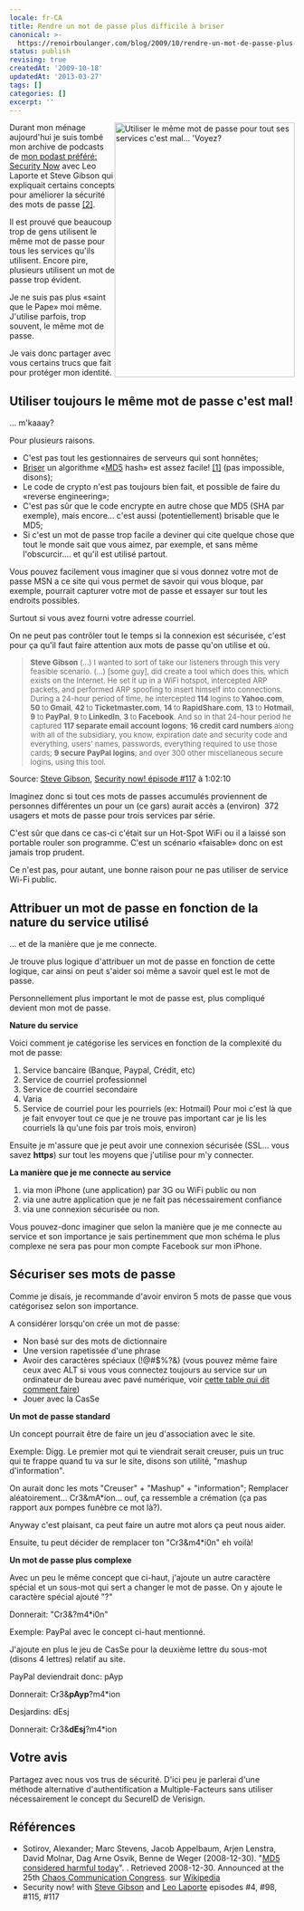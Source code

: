 ```yaml
---
locale: fr-CA
title: Rendre un mot de passe plus difficile à briser
canonical: >-
  https://renoirboulanger.com/blog/2009/10/rendre-un-mot-de-passe-plus-difficile-a-briser/
status: publish
revising: true
createdAt: '2009-10-18'
updatedAt: '2013-03-27'
tags: []
categories: []
excerpt: ''
---
```


<img class="size-full wp-image-1205" style="border:none !important;float:right;" title="Utiliser le même mot de passe pour tout ses services c'est mal... 'Voyez?" src="https://renoirb.github.io/site-assets/assets/content/blog/2009/10/hm36drugs-are-bad-posters.jpg" alt="Utiliser le même mot de passe pour tout ses services c'est mal... 'Voyez?" width="318" height="450" />

Durant mon ménage aujourd'hui je suis tombé mon archive de podcasts de <a href="http://www.grc.com/securitynow/">mon podast préféré: Security Now</a> avec Leo Laporte <a href="http://fr.wikipedia.org/wiki/Leo_Laporte"></a> et Steve Gibson<a href="http://en.wikipedia.org/wiki/Steve_Gibson_%28computer_programmer%29"></a> qui expliquait certains concepts pour améliorer la sécurité des mots de passe <a href="/blog/2009/10/rendre-un-mot-de-passe-plus-difficile-a-briser/#two">[2]</a>.

Il est prouvé que beaucoup trop de gens utilisent le même mot de passe pour tous les services qu'ils utilisent. Encore pire, plusieurs utilisent un mot de passe trop évident.

Je ne suis pas plus «saint que le Pape» moi même. J'utilise parfois, trop souvent, le même mot de passe.

Je vais donc partager avec vous certains trucs que fait pour protéger mon identité.
<h2>Utiliser toujours le même mot de passe c'est mal!</h2>
... m'kaaay?

Pour plusieurs raisons.
<ul>
	<li>C'est pas tout les gestionnaires de serveurs qui sont honnêtes;</li>
	<li><a href="http://www.win.tue.nl/hashclash/rogue-ca/">Briser</a> un algorithme «<a href="http://en.wikipedia.org/wiki/MD5">MD5</a> hash» est assez facile! <a href="/blog/2009/10/rendre-un-mot-de-passe-plus-difficile-a-briser/#one">[1]</a> (pas impossible, disons);</li>
	<li>Le code de crypto n'est pas toujours bien fait, et possible de faire du «reverse engineering»;</li>
	<li>C'est pas sûr que le code encrypte en autre chose que MD5 (SHA par exemple), mais encore... c'est aussi (potentiellement) brisable que le MD5;</li>
	<li>Si c'est un mot de passe trop facile a deviner qui cite quelque chose que tout le monde sait que vous aimez, par exemple, et sans même l'obscurcir.... et qu'il est utilisé partout.</li>
</ul>
<!--more-->

Vous pouvez facilement vous imaginer que si vous donnez votre mot de passe MSN a ce site qui vous permet de savoir qui vous bloque, par exemple, pourrait capturer votre mot de passe et essayer sur tout les endroits possibles.

Surtout si vous avez fourni votre adresse courriel.

On ne peut pas contrôler tout le temps si la connexion est sécurisée, c'est pour ça qu'il faut faire attention aux mots de passe qu'on utilise et où.
<blockquote style="color: #666666; font-size: small;"><strong>Steve Gibson</strong> (...) I wanted to sort of take our listeners through this very feasible scenario. (...) [some guy], did create a tool which does this, which exists on the Internet. He set it up in a WiFi hotspot, intercepted ARP packets, and performed ARP spoofing to insert himself into connections. During a 24-hour period of time, he intercepted <strong>114 </strong>logins to<strong> Yahoo.com</strong>, <strong>50 </strong>to<strong> Gmail</strong>, <strong>42 </strong>to<strong> Ticketmaster.com</strong>, <strong>14 </strong>to<strong> RapidShare.com</strong>, <strong>13 </strong>to<strong> Hotmail</strong>, <strong>9 </strong>to<strong> PayPal</strong>, <strong>9 </strong>to<strong> LinkedIn</strong>, <strong>3 </strong>to<strong> Facebook</strong>. And so in that 24-hour period he captured <strong>117 separate email account logons</strong>; <strong>16 credit card numbers</strong> along with all of the subsidiary, you know, expiration date and security code and everything, users' names, passwords, everything required to use those cards; <strong>9 secure PayPal logins</strong>; and over 300 other miscellaneous secure logins, using this tool.</blockquote>
Source: <a href="http://en.wikipedia.org/wiki/Steve_Gibson_%28computer_programmer%29">Steve Gibson</a>, <a href="http://www.grc.com/sn/sn-217.htm">Security now! épisode #117</a> à 1:02:10

Imaginez donc si tout ces mots de passes accumulés proviennent de personnes différentes un pour un (ce gars) aurait accès a (environ)  372 usagers et mots de passe pour trois services par série.

C'est sûr que dans ce cas-ci c'était sur un Hot-Spot WiFi ou il a laissé son portable rouler son programme. C'est un scénario «faisable» donc on est jamais trop prudent.

Ce n'est pas, pour autant, une bonne raison pour ne pas utiliser de service Wi-Fi public.
<h2>Attribuer un mot de passe en fonction de la nature du service utilisé</h2>
... et de la manière que je me connecte.

Je trouve plus logique d'attribuer un mot de passe en fonction de cette logique, car ainsi on peut s'aider soi même a savoir quel est le mot de passe.

Personnellement plus important le mot de passe est, plus compliqué devient mon mot de passe.

<strong>Nature du service</strong>

Voici comment je catégorise les services en fonction de la complexité du mot de passe:
<ol>
	<li>Service bancaire (Banque, Paypal, Crédit, etc)</li>
	<li>Service de courriel professionnel</li>
	<li>Service de courriel secondaire</li>
	<li>Varia</li>
	<li>Service de courriel pour les pourriels (ex: Hotmail)
Pour moi c'est là que je fait envoyer tout ce que je ne trouve pas important car je lis les courriels là qu'une fois par trois mois, environ)</li>
</ol>
Ensuite je m'assure que je peut avoir une connexion sécurisée (SSL... vous savez <strong>http<em>s</em></strong>) sur tout les moyens que j'utilise pour m'y connecter.

<strong>La manière que je me connecte au service</strong>
<ol>
	<li>via mon iPhone (une application) par 3G ou WiFi public ou non</li>
	<li>via une autre application que je ne fait pas nécessairement confiance</li>
	<li>via une connexion sécurisée ou non.</li>
</ol>
Vous pouvez-donc imaginer que selon la manière que je me connecte au service et son importance je sais pertinemment que mon schéma le plus complexe ne sera pas pour mon compte Facebook sur mon iPhone.
<h2>Sécuriser ses mots de passe</h2>
Comme je disais, je recommande d'avoir environ 5 mots de passe que vous catégorisez selon son importance.

A considérer lorsqu'on crée un mot de passe:
<ul>
	<li>Non basé sur des mots de dictionnaire</li>
	<li>Une version rapetissée d'une phrase</li>
	<li>Avoir des caractères spéciaux (!@#$%?&amp;)
(vous pouvez même faire ceux avec ALT si vous vous connectez toujours au service sur un ordinateur de bureau avec pavé numérique, voir <a href="http://pagesperso-orange.fr/jean-louis.pierre/code_ascii_avec_le_bouton_Alt.html">cette table qui dit comment faire</a>)</li>
	<li>Jouer avec la CasSe</li>
</ul>
<strong>Un mot de passe standard</strong>

Un concept pourrait être de faire un jeu d'association avec le site.

Exemple: Digg. Le premier mot qui te viendrait serait creuser, puis un truc qui te frappe quand tu va sur le site, disons son utilité, "mashup d'information".

On aurait donc les mots "Creuser" + "Mashup" + "information"; Remplacer aléatoirement... Cr3&amp;mA*ion... ouf, ça ressemble a crémation (ça pas rapport aux pompes funèbre ce mot là?).

Anyway c'est plaisant, ca peut faire un autre mot alors ça peut nous aider.

Ensuite, tu peut décider de remplacer ton "Cr3&amp;m4*i0n" eh voilà!

<strong>Un mot de passe plus complexe</strong>

Avec un peu le même concept que ci-haut, j'ajoute un autre caractère spécial et un sous-mot qui sert a changer le mot de passe. On y ajoute le caractère spécial ajouté "?"

Donnerait: "Cr3&amp;?m4*i0n"

Exemple: PayPal avec le concept ci-haut mentionné.

J'ajoute en plus le jeu de CasSe pour la deuxième lettre du sous-mot (disons 4 lettres) relatif au site.

PayPal deviendrait donc: pAyp

Donnerait: Cr3&amp;<strong>pAyp</strong>?m4*ion

Desjardins: dEsj

Donnerait: Cr3&amp;<strong>dEsj</strong>?m4*ion
<h2>Votre avis</h2>
Partagez avec nous vos trus de sécurité. D'ici peu je parlerai d'une méthode alternative d'authentification a Multiple-Facteurs sans utiliser nécessairement le concept du SecureID de Verisign.
<h2>Références</h2>
<ul>
	<li><a name="one"></a>Sotirov, Alexander; Marc Stevens, Jacob Appelbaum, Arjen Lenstra, David Molnar, Dag Arne Osvik, Benne de Weger (2008-12-30). "<a href="http://www.win.tue.nl/hashclash/rogue-ca/">MD5 considered harmful today</a>". . Retrieved 2008-12-30.  Announced at the 25th <a href="http://events.ccc.de/congress/2008/Fahrplan/events/3023.en.html">Chaos Communication Congress</a>. sur <a href="http://en.wikipedia.org/wiki/MD5#cite_note-sslHarmful-4">Wikipedia</a></li>
	<li><a name="two"></a>Security now! with <a href="http://en.wikipedia.org/wiki/Steve_Gibson_%28computer_programmer%29">Steve Gibson</a> and <a href="http://fr.wikipedia.org/wiki/Leo_Laporte">Leo Laporte</a> episodes #4, #98, #115, #117</li>
</ul>
